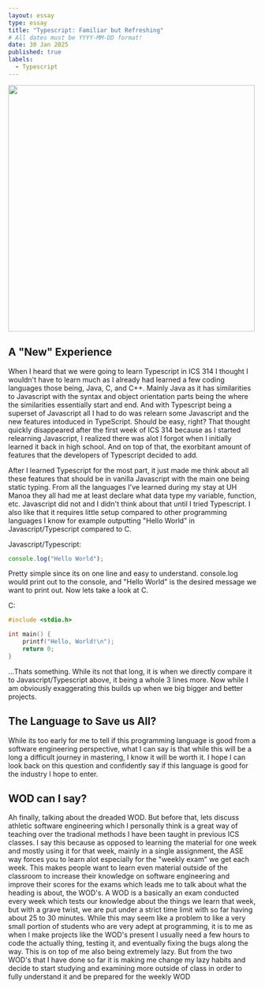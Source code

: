 ```yaml
---
layout: essay
type: essay
title: "Typescript: Familiar but Refreshing"
# All dates must be YYYY-MM-DD format!
date: 30 Jan 2025
published: true
labels:
  - Typescript
---
```


<img width="500px" class="rounded float-start pe-4" src="../img/softwareengineeringlogo.png">

## A "New" Experience
When I heard that we were going to learn Typescript in ICS 314 I thought I wouldn't have to learn much as I already had learned a few coding languages those being, Java, C, and C++. Mainly Java as it has similarities to Javascript with the syntax and object orientation parts being the where the similarities essentially start and end. And with Typescript being a superset of Javascript all I had to do was relearn some Javascript and the new features intoduced in TypeScript. Should be easy, right? That thought quickly disappeared after the first week of ICS 314 because as I started relearning Javascript, I realized there was alot I forgot when I initially learned it back in high school. And on top of that, the exorbitant amount of features that the developers of Typescript decided to add.

After I learned Typescript for the most part, it just made me think about all these features that should be in vanilla Javascript with the main one being static typing. From all the languages I've learned during my stay at UH Manoa they all had me at least declare what data type my variable, function, etc. Javascript did not and I didn't think about that until I tried Typescript. I also like that it requires little setup compared to other programming languages I know for example outputting "Hello World" in Javascript/Typescript compared to C.

Javascript/Typescript:
```javascript
console.log("Hello World");
```

Pretty simple since its on one line and easy to understand. console.log would print out to the console, and "Hello World" is the desired message we want to print out. Now lets take a look at C.

C:
```c
#include <stdio.h>

int main() {
    printf("Hello, World!\n");
    return 0;
}
```

...Thats something. While its not that long, it is when we directly compare it to Javascript/Typescript above, it being a whole 3 lines more. Now while I am obviously exaggerating this builds up when we big bigger and better projects.

## The Language to Save us All?
While its too early for me to tell if this programming language is good from a software engineering perspective, what I can say is that while this will be a long a difficult journey in mastering, I know it will be worth it. I hope I can look back on this question and confidently say if this language is good for the industry I hope to enter.

## WOD can I say?
Ah finally, talking about the dreaded WOD. But before that, lets discuss athletic software engineering which I personally think is a great way of teaching over the tradional methods I have been taught in previous ICS classes. I say this because as opposed to learning the material for one week and mostly using it for that week, mainly in a single assignment, the ASE way forces you to learn alot especially for the "weekly exam" we get each week. This makes people want to learn even material outside of the classroom to increase their knowledge on software engineering and improve their scores for the exams which leads me to talk about what the heading is about, the WOD's. A WOD is a basically an exam conducted every week which tests our knowledge about the things we learn that week, but with a grave twist, we are put under a strict time limit with so far having about 25 to 30 minutes. While this may seem like a problem to like a very small portion of students who are very adept at programming, it is to me as when I make projects like the WOD's present I usually need a few hours to code the actually thing, testing it, and eventually fixing the bugs along the way. This is on top of me also being extremely lazy. But from the two WOD's that I have done so far it is making me change my lazy habits and decide to start studying and examining more outside of class in order to fully understand it and be prepared for the weekly WOD
